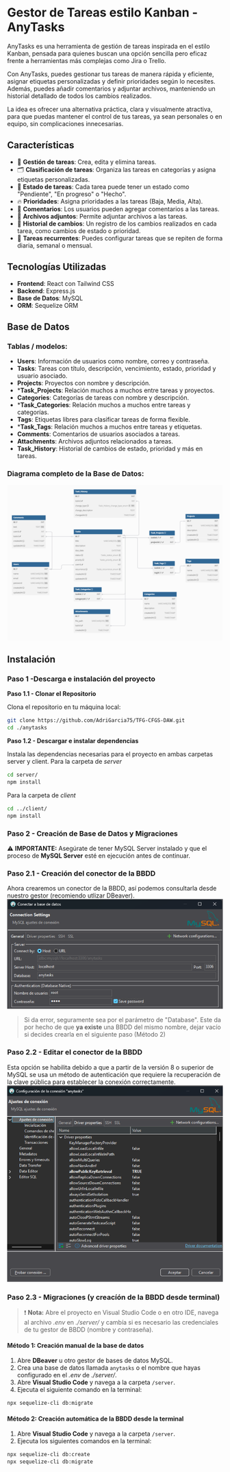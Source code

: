 # Gestor de Tareas estilo Kanban - AnyTasks

AnyTasks es una herramienta de gestión de tareas inspirada en el estilo Kanban, pensada para quienes buscan una opción sencilla pero eficaz frente a herramientas más complejas como Jira o Trello.

Con AnyTasks, puedes gestionar tus tareas de manera rápida y eficiente, asignar etiquetas personalizadas y definir prioridades según lo necesites. Además, puedes añadir comentarios y adjuntar archivos, manteniendo un historial detallado de todos los cambios realizados.

La idea es ofrecer una alternativa práctica, clara y visualmente atractiva, para que puedas mantener el control de tus tareas, ya sean personales o en equipo, sin complicaciones innecesarias.

## Características

- 📝 **Gestión de tareas**: Crea, edita y elimina tareas.
- 🗂️ **Clasificación de tareas**: Organiza las tareas en categorías y asigna etiquetas personalizadas.
- 🚦 **Estado de tareas**: Cada tarea puede tener un estado como "Pendiente", "En progreso" o "Hecho".
- 🔥 **Prioridades**: Asigna prioridades a las tareas (Baja, Media, Alta).
- 💬 **Comentarios**: Los usuarios pueden agregar comentarios a las tareas.
- 📎 **Archivos adjuntos**: Permite adjuntar archivos a las tareas.
- 📜 **Historial de cambios**: Un registro de los cambios realizados en cada tarea, como cambios de estado o prioridad.
- 🔁 **Tareas recurrentes**: Puedes configurar tareas que se repiten de forma diaria, semanal o mensual.

## Tecnologías Utilizadas

- **Frontend**: React con Tailwind CSS
- **Backend**: Express.js
- **Base de Datos**: MySQL
- **ORM**: Sequelize ORM

## Base de Datos

### Tablas / modelos:

- **Users**: Información de usuarios como nombre, correo y contraseña.
- **Tasks**: Tareas con título, descripción, vencimiento, estado, prioridad y usuario asociado.
- **Projects**: Proyectos con nombre y descripción.
- ***Task_Projects**: Relación muchos a muchos entre tareas y proyectos.
- **Categories**: Categorías de tareas con nombre y descripción.
- ***Task_Categories**: Relación muchos a muchos entre tareas y categorías.
- **Tags**: Etiquetas libres para clasificar tareas de forma flexible.
- ***Task_Tags**: Relación muchos a muchos entre tareas y etiquetas.
- **Comments**: Comentarios de usuarios asociados a tareas.
- **Attachments**: Archivos adjuntos relacionados a tareas.
- **Task_History**: Historial de cambios de estado, prioridad y más en tareas.


### Diagrama completo de la Base de Datos:
![Descripción de la imagen](assets/images/db-schema.png)

## Instalación
### Paso 1 -Descarga e instalación del proyecto

**Paso 1.1 - Clonar el Repositorio** 

Clona el repositorio en tu máquina local:

```bash
git clone https://github.com/AdriGarcia75/TFG-CFGS-DAW.git
cd ./anytasks
```

**Paso 1.2 - Descargar e instalar dependencias**

Instala las dependencias necesarias para el proyecto en ambas carpetas server y client.
Para la carpeta de _server_

```bash
cd server/
npm install
```

Para la carpeta de _client_

```bash
cd ../client/
npm install
```

### Paso 2 - Creación de Base de Datos y Migraciones
⚠️ **IMPORTANTE:** Asegúrate de tener MySQL Server instalado y que el proceso de **MySQL Server** esté en ejecución antes de continuar.

### Paso 2.1 - Creación del conector de la BBDD
Ahora crearemos un conector de la BBDD, así podemos consultarla desde nuestro gestor (recomiendo utlizar DBeaver).
![Ejemplo de creación de conector de BBDD](assets/images/connector1.png)

> Si da error, seguramente sea por el parámetro de "Database". Este da por hecho de que **ya existe** una BBDD del mismo nombre, dejar vacío si decides crearla en el siguiente paso (Método 2)

### Paso 2.2 - Editar el conector de la BBDD
Esta opción se habilita debido a que a partir de la versión 8 o superior de MySQL se usa un método de autenticación que requiere la recuperación de la clave pública para establecer la conexión correctamente.  
![Edición del conector, habilitando las claves públicas](assets/images/allowPublicKeyRetrieval.png)

### Paso 2.3 - Migraciones (y creacíón de la BBDD desde terminal) 

> ❗ **Nota:** Abre el proyecto en Visual Studio Code o en otro IDE, navega al archivo _.env_ en _./server/_ y cambía si es necesario las credenciales de tu gestor de BBDD (nombre y contraseña).

#### Método 1: Creación manual de la base de datos

1. Abre **DBeaver** u otro gestor de bases de datos MySQL.
2. Crea una base de datos llamada `anytasks` o el nombre que hayas configurado en el _.env_ de _./server/_.
3. Abre **Visual Studio Code** y navega a la carpeta `/server`.
4. Ejecuta el siguiente comando en la terminal:

```bash
npx sequelize-cli db:migrate
```

#### Método 2: Creación automática de la BBDD desde la terminal

1. Abre **Visual Studio Code** y navega a la carpeta `/server`.
2. Ejecuta los siguientes comandos en la terminal:

```bash
npx sequelize-cli db:create
npx sequelize-cli db:migrate
```
